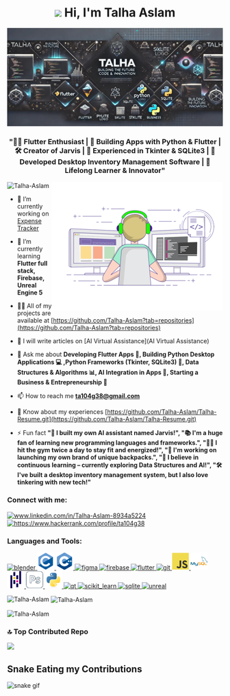 <h1 align="center"> <img src="https://raw.githubusercontent.com/MartinHeinz/MartinHeinz/master/wave.gif" width="25px"> Hi, I'm Talha Aslam</h1>
<div align ="center"> <img src = "https://github.com/Talha-Aslam/Talha-Aslam/blob/main/tada.jpg"> </div>
<h3 align="center">"👨‍💻 Flutter Enthusiast | 🚀 Building Apps with Python & Flutter | 🛠 Creator of Jarvis | 🧰 Experienced in Tkinter & SQLite3 | 💼 Developed Desktop Inventory Management Software | 🌱 Lifelong Learner & Innovator"</h3>
<img align="right" alt="Coding" width="400" src="https://raw.githubusercontent.com/devSouvik/devSouvik/master/gif3.gif">

<p align="left"> <img src="https://komarev.com/ghpvc/?username=Talha-Aslam&label=Profile%20views&color=0e75b6&style=flat" alt="Talha-Aslam" /> </p>

- 🔭 I’m currently working on [Expense Tracker](https://github.com/Talha-Aslam/expense_tracker)

- 🌱 I’m currently learning **Flutter full stack, Firebase, Unreal Engine 5**

- 👨‍💻 All of my projects are available at [https://github.com/Talha-Aslam?tab=repositories](https://github.com/Talha-Aslam?tab=repositories)

- 📝 I will write articles on [AI Virtual Assistance](AI Virtual Assistance)

- 💬 Ask me about **Developing Flutter Apps 📱, Building Python Desktop Applications 💻 ,Python Frameworks (Tkinter, SQLite3) 🐍, Data Structures & Algorithms 📊, AI Integration in Apps 🤖, Starting a Business & Entrepreneurship 💼**

- 📫 How to reach me **ta104g38@gmail.com**

- 📄 Know about my experiences [https://github.com/Talha-Aslam/Talha-Resume.git](https://github.com/Talha-Aslam/Talha-Resume.git)

- ⚡ Fun fact **"🤖 I built my own AI assistant named Jarvis!", "📚 I'm a huge fan of learning new programming languages and frameworks.", "🏋️‍♂️ I hit the gym twice a day to stay fit and energized!", "🎒 I'm working on launching my own brand of unique backpacks.", "🌱 I believe in continuous learning – currently exploring Data Structures and AI!", "🛠️ I've built a desktop inventory management system, but I also love tinkering with new tech!"**

<h3 align="left">Connect with me:</h3>
<p align="left">
<a href="https://linkedin.com/in/www.linkedin.com/in/Talha-Aslam-8934a5224" target="blank"><img align="center" src="https://raw.githubusercontent.com/rahuldkjain/github-profile-readme-generator/master/src/images/icons/Social/linked-in-alt.svg" alt="www.linkedin.com/in/Talha-Aslam-8934a5224" height="30" width="40" /></a>
<a href="https://www.hackerrank.com/https://www.hackerrank.com/profile/ta104g38" target="blank"><img align="center" src="https://raw.githubusercontent.com/rahuldkjain/github-profile-readme-generator/master/src/images/icons/Social/hackerrank.svg" alt="https://www.hackerrank.com/profile/ta104g38" height="30" width="40" /></a>
</p>

<h3 align="left">Languages and Tools:</h3>
<p align="left"> <a href="https://www.blender.org/" target="_blank" rel="noreferrer"> <img src="https://download.blender.org/branding/community/blender_community_badge_white.svg" alt="blender" width="40" height="40"/> </a> <a href="https://www.cprogramming.com/" target="_blank" rel="noreferrer"> <img src="https://raw.githubusercontent.com/devicons/devicon/master/icons/c/c-original.svg" alt="c" width="40" height="40"/> </a> <a href="https://www.w3schools.com/cpp/" target="_blank" rel="noreferrer"> <img src="https://raw.githubusercontent.com/devicons/devicon/master/icons/cplusplus/cplusplus-original.svg" alt="cplusplus" width="40" height="40"/> </a> <a href="https://www.figma.com/" target="_blank" rel="noreferrer"> <img src="https://www.vectorlogo.zone/logos/figma/figma-icon.svg" alt="figma" width="40" height="40"/> </a> <a href="https://firebase.google.com/" target="_blank" rel="noreferrer"> <img src="https://www.vectorlogo.zone/logos/firebase/firebase-icon.svg" alt="firebase" width="40" height="40"/> </a> <a href="https://flutter.dev" target="_blank" rel="noreferrer"> <img src="https://www.vectorlogo.zone/logos/flutterio/flutterio-icon.svg" alt="flutter" width="40" height="40"/> </a> <a href="https://git-scm.com/" target="_blank" rel="noreferrer"> <img src="https://www.vectorlogo.zone/logos/git-scm/git-scm-icon.svg" alt="git" width="40" height="40"/> </a> <a href="https://developer.mozilla.org/en-US/docs/Web/JavaScript" target="_blank" rel="noreferrer"> <img src="https://raw.githubusercontent.com/devicons/devicon/master/icons/javascript/javascript-original.svg" alt="javascript" width="40" height="40"/> </a> <a href="https://www.mysql.com/" target="_blank" rel="noreferrer"> <img src="https://raw.githubusercontent.com/devicons/devicon/master/icons/mysql/mysql-original-wordmark.svg" alt="mysql" width="40" height="40"/> </a> <a href="https://pandas.pydata.org/" target="_blank" rel="noreferrer"> <img src="https://raw.githubusercontent.com/devicons/devicon/2ae2a900d2f041da66e950e4d48052658d850630/icons/pandas/pandas-original.svg" alt="pandas" width="40" height="40"/> </a> <a href="https://www.photoshop.com/en" target="_blank" rel="noreferrer"> <img src="https://raw.githubusercontent.com/devicons/devicon/master/icons/photoshop/photoshop-line.svg" alt="photoshop" width="40" height="40"/> </a> <a href="https://www.python.org" target="_blank" rel="noreferrer"> <img src="https://raw.githubusercontent.com/devicons/devicon/master/icons/python/python-original.svg" alt="python" width="40" height="40"/> </a> <a href="https://www.qt.io/" target="_blank" rel="noreferrer"> <img src="https://upload.wikimedia.org/wikipedia/commons/0/0b/Qt_logo_2016.svg" alt="qt" width="40" height="40"/> </a> <a href="https://scikit-learn.org/" target="_blank" rel="noreferrer"> <img src="https://upload.wikimedia.org/wikipedia/commons/0/05/Scikit_learn_logo_small.svg" alt="scikit_learn" width="40" height="40"/> </a> <a href="https://www.sqlite.org/" target="_blank" rel="noreferrer"> <img src="https://www.vectorlogo.zone/logos/sqlite/sqlite-icon.svg" alt="sqlite" width="40" height="40"/> </a> <a href="https://unrealengine.com/" target="_blank" rel="noreferrer"> <img src="https://raw.githubusercontent.com/kenangundogan/fontisto/036b7eca71aab1bef8e6a0518f7329f13ed62f6b/icons/svg/brand/unreal-engine.svg" alt="unreal" width="40" height="40"/> </a> </p>

<p><img align="left" src="https://github-readme-stats.vercel.app/api/top-langs?username=Talha-Aslam&show_icons=true&locale=en&layout=compact" alt="Talha-Aslam" /></p>

<p>&nbsp;<img align="center" src="https://github-readme-stats.vercel.app/api?username=Talha-Aslam&show_icons=true&locale=en" alt="Talha-Aslam" /></p>

<p><img align="center" src="https://github-readme-streak-stats.herokuapp.com/?user=Talha-Aslam&" alt="Talha-Aslam" /></p>


### 🔝 Top Contributed Repo
![](https://github-contributor-stats.vercel.app/api?username=Talha-Aslam&limit=5&theme=flat&combine_all_yearly_contributions=true)

## Snake Eating my Contributions
![snake gif](https://github.com/Talha-Aslam/Talha-Aslam/blob/output/github-contribution-grid-snake.gif)
